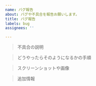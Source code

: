 ```yaml
---
name: バグ報告
about: バグや不具合を報告お願いします。
title: バグ報告
labels: bug
assignees: ''

---
```

> 不具合の説明


> どうやったらそのようになるかの手順


> スクリーンショットや画像


> 追加情報
